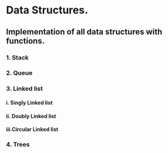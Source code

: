 # Data Structures.

## Implementation of all data structures with functions.

### 1. Stack
### 2. Queue
### 3. Linked list
####    i.  Singly Linked list
####    ii. Doubly Linked list
####    iii.Circular Linked list
### 4. Trees
